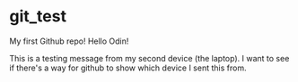 # git_test
My first Github repo!
Hello Odin!


This is a testing message from my second device (the laptop). I want to see if there's a way for github to show which device I sent this from.